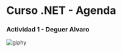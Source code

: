 # Curso .NET - Agenda 
### Actividad 1 - Deguer Alvaro
![giphy](https://user-images.githubusercontent.com/48799504/54857151-96ead800-4cdc-11e9-8b16-fb3264f21f69.gif)
